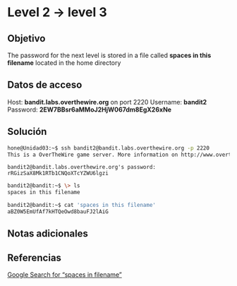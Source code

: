 # Level 2 -> level 3

## Objetivo
The password for the next level is stored in a file called **spaces in this filename** located in the home directory

## Datos de acceso
Host: **bandit.labs.overthewire.org** on port 2220
Username: **bandit2**
Password: **2EW7BBsr6aMMoJ2HjW067dm8EgX26xNe**

## Solución
```bash
hone@Unidad03:~$ ssh bandit2@bandit.labs.overthewire.org -p 2220 
This is a OverTheWire game server. More information on http://www.overthewire.org/wargames
```

```
bandit2@bandit.labs.overthewire.org's password: rRGizSaX8Mk1RTb1CNQoXTcYZWU6lgzi
```

```bash
bandit2@bandit:~$ \> ls
spaces in this filename
```

```bash
bandit2@bandit:~$ cat 'spaces in this filename'
aBZ0W5EmUfAf7kHTQeOwd8bauFJ2lAiG
```

## Notas adicionales
## Referencias
[Google Search for “spaces in filename”](https://www.google.com/search?q=spaces+in+filename)